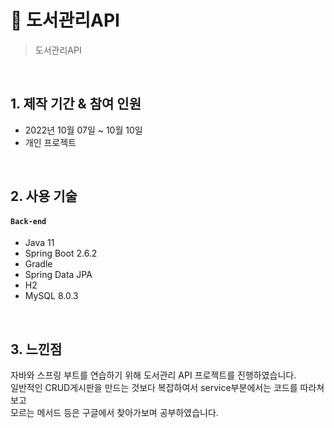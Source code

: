 # :pushpin: 도서관리API 
>도서관리API


</br>

## 1. 제작 기간 & 참여 인원
- 2022년 10월 07일 ~ 10월 10일
- 개인 프로젝트

</br>

## 2. 사용 기술
#### `Back-end`
  - Java 11
  - Spring Boot 2.6.2
  - Gradle
  - Spring Data JPA
  - H2
  - MySQL 8.0.3





</div>
</details>
    
</br>

## 3. 느낀점
자바와 스프링 부트를 연습하기 위해 도서관리 API 프로젝트를 진행하였습니다.  
일반적인 CRUD게시판을 만드는 것보다 복잡하여서 service부분에서는 코드를 따라쳐보고  
모르는 메서드 등은 구글에서 찾아가보며 공부하였습니다.  
